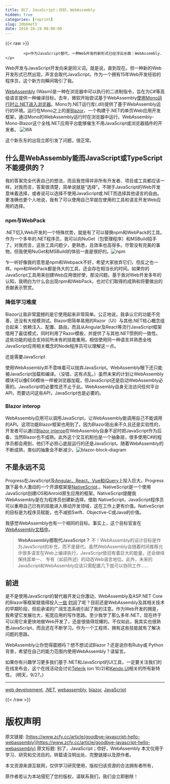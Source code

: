 ```yaml
---
title: 别了，JavaScript；你好，WebAssembly
hidden: true
categories: [reprint]
slug: 10b84ef3
date: 2018-10-19 00:00:00
---
```


{{< raw >}}

            <p>作为JavaScript替代，一种Web开发的新形式已经浮出水面：WebAssembly.</p>
<p>Web开发与JavaScript开发向来是同义词。就是说，直到现在。但一种新的Web开发形式已然出现，声言会取代JavaScript。作为一个拥有15年Web开发经验的程序员，这个新方向瞬间吸引了我。</p>
<p><a href="https://webassembly.org/">WebAssembly</a> (Wasm)是一种在浏览器中可以执行的二进制指令，旨在为C#等高级语言提供一种编译目标。去年，微软开始尝试基于WebAssembly<a href="https://www.mono-project.com/news/2017/08/09/hello-webassembly/">使用Mono运行时让.NET进入浏览器</a>。Mono为.NET运行库(.dll)提供了基于WebAssembly运行的环境。运行在Mono之上的是<a href="https://blazor.net/">Blazor</a>，一个构建于.NET的单页Web应用开发框架，通过Mono的WebAssembly运行时在浏览器中运行。WebAssembly-Mono-Blazor这个全栈.NET应用平台能够催生不用JavaScript或浏览器插件的开发者。 <img src="https://p4.ssl.qhimg.com/t01ebb8d76ce7287323.jpg" alt="WA" title="WA"> </p>
<p>这个新东东的出现立即引发了问题，很正常。</p>
<h2>什么是WebAssembly能而JavaScript或TypeScript不能提供的？</h2>
<p>我的答案完全代表自己的想法，而且我觉得并非所有开发者、项目或工具都应该一样。对我而言，答案很清楚，简单说就是“选择”。不限于JavaScript的Web开发意味着选择，或者说可以选择不使用JavaScript或.NET而选择其他语言的自由。更准确也更个人地说，我有了可以使用自己早就在使用的工具和语言开发Web应用的选择。</p>
<h3>npm与WebPack</h3>
<p>.NET切入Web开发的一个特殊优势，就是有了可以替换npm和WebPack的工具。作为一个多年的.NET程序员，我可以向NuGet（包管理程序）和MSBuild招手了。对我而言，这些工具问题少，更熟悉，且效率也高得多。尽管没有完美的事物，但我使用NuGet和MSBuild的体验一直是很好的。<img src="https://p5.ssl.qhimg.com/t0152e4bdeb221094f6.png" alt="npm" title="npm"></p>
<p>乍一听好像我的意思是npm和Webpack不好，希望大家放弃它们，但反之也一样。npm和WebPack都是伟大的工具，还会存在相当长的时间。如果你的JavaScript工具用来创建Web应用很好使，那没问题。基于我对Web开发多年的认知，我明白为什么会出现npm和WebPack，也对它们取得的成熟和将要做出的贡献表示赞赏。</p>
<h3>降低学习难度</h3>
<p>Blazor让我非常震撼的是它使用起来非常简单。公正地说，我承认它的功能不完善，还没有大规模测试。Blazor把简单易用的Razor（UI）与其他.NET核心概念组合起来：依赖注入、配置、路由。而且从Angular及React等流行JavaScript框架借用了最佳模式，同时利用了Razor模板，并提供了与其他.NET惯例的一致性。这些功能的组合支持前所未有的技能重用。相信使用同一种语言并熟悉全栈JavaScript应用相关概念的Node程序员可以理解这一点。</p>
<p>还是需要JavaScript</p>
<p>使用WebAssembly并不意味着可以抛弃JavaScript。WebAssembly眼下还只能被JavaScript加载和编译。（没错，这有点乱。）虽然未来的计划让WebAssembly模块可以像ES6模块一样被浏览器加载，但JavaScript还是启动WebAssembly必需的。JavaScript的必要性还不止于此。WebAssembly自身无法访问任何平台API，而要访问这些API，JavaScript也是必要的。</p>
<h3>Blazor interop</h3>
<p>WebAssembly应用可以调用JavaScript，让WebAssembly能调用自己不能调用的API。这项功能Blazor框架也用到了。因为Blazor刚出来不久且还是实验性的，开发者可以通过<a href="https://blog.logrocket.com/working-with-the-blazor-javascript-interop-3c2a8d0eb56c">Blazor interop</a>在WebAssembly自身不足时把JavaScript作为后备，当然Blazor也不成熟。此外这个交互机制也是一个抽象层，很多使用C#的程序员都会用到，他们不必担心底层运行的还是JavaScript。随着WebAssembly的不断成熟，类似的抽象会不断减少。<img src="https://p2.ssl.qhimg.com/t01c3393c2fe4f4da78.jpg" alt="blazor-block-diagram" title="blazor-block-diagram"></p>
<h2>不是永远不见</h2>
<p>Progress在JavaScript及<a href="https://www.telerik.com/kendo-ui">Angular、React、Vue和jQuery</a>上投入巨大。Progress旗下最令人激动的一个开源框架是<a href="https://www.nativescript.org/">NativeScript</a>.。NativeScript是一个使用JavaScript创建iOS和Anroid原生应用的框架。NativeScript提醒我WebAssembly是在为程序员创建新选择。借助 NativeScript，JavaScript程序员可以重用自己已有的技能进入移动开发领域，这在工作上更有价值。NativeScript的目标是为程序员赋能，也不减损Swift、Objective-C或Java的价值。</p>
<p>我感觉WebAssembly也有一个相同的目标。事实上，这个目标官宣在 <a href="https://webassembly.org/docs/faq/">WebAssembly文档中</a>。</p>
<blockquote>
<p><strong>WebAssembly想取代JavaScript？</strong> 不！WebAssembly的设计目标是作为JavaScript的补充，而不是替代。虽然WebAssembly会随着时间推移允许很多语言在Web上编译执行，JavaScript依旧有着巨大的能量，还会继续保持其单一、 专有（如前所述）的动态Web语言地位。此外，未来的JavaScript和WebAssembly应该只需配置几下就可以协同工作……</p>
</blockquote>
<h2>前进</h2>
<p>是不是使用JavaScript的替代器开发让你激动，WebAssembly及ASP.NET Core的Blazor等框架就值得投入<a href="https://www.telerik.com/blogs/blazedown-experiment-with-markdown-and-blazor">一些</a> <a href="https://www.telerik.com/blogs/a-breakdown-of-blazor-project-types">时间</a>了呢？目前还是WebAssembly及其相关技术的早期阶段，但前承诺的广阔生态系统引起了我的注意。作为Web开发的拥趸，我希望它发展壮大，拓宽应用的写作思路。至少我学了那么多年.NET，现在终于可以用它来更快地做Web开发了，还是很值得炫耀的。不仅如此，我其实也很熟悉JavaScript，而且还在不断学习。作为一个工程师，拥有这些技能就有了解决问题的思路。</p>
<p>WebAssembly让你觉得震撼吗？想不想试试Blazor？还是说你有Ruby或 Python背景，希望在自己的能力范围内使用WebAssembly？请留言。</p>
<p>如果你有兴趣学习更多我们基于.NET和JavaScript的UI工具，一定要关注我们的在线发布会，这个在线活动会讨论<a href="https://www.telerik.com/webinars/devcraft/telerik-r3-release-webinar">Telerik</a> (on 10/2)和<a href="https://www.telerik.com/webinars/kendo-ui/kendo-ui-r3-release-webinar">Kendo UI</a>相关的所有新特性。 (明天，9/27。)</p>
<hr>
<p><a href="https://www.telerik.com/blogs/tag/web-development">web development</a>, <a href="https://www.telerik.com/blogs/tag/-net">.NET</a>, <a href="https://www.telerik.com/blogs/tag/webassembly">webassembly</a>, <a href="https://www.telerik.com/blogs/tag/blazor">blazor</a>, <a href="https://www.telerik.com/blogs/tag/javascript">JavaScript</a></p>

          
{{< /raw >}}

# 版权声明
原文链接: [https://www.zcfy.cc/article/goodbye-javascript-hello-webassembly](https://www.zcfy.cc/article/goodbye-javascript-hello-webassembly)
原文标题: 别了，JavaScript；你好，WebAssembly
本文仅用于学习、研究和交流目的。转载请注明出处、完整链接以及原作者。 

本文资源来源互联网，仅供学习研究使用，版权归该资源的合法拥有者所有，

原作者若认为本站侵犯了您的版权，请联系我们，我们会立即删除！
